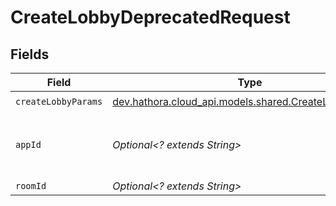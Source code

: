 # CreateLobbyDeprecatedRequest


## Fields

| Field                                                                                             | Type                                                                                              | Required                                                                                          | Description                                                                                       | Example                                                                                           |
| ------------------------------------------------------------------------------------------------- | ------------------------------------------------------------------------------------------------- | ------------------------------------------------------------------------------------------------- | ------------------------------------------------------------------------------------------------- | ------------------------------------------------------------------------------------------------- |
| `createLobbyParams`                                                                               | [dev.hathora.cloud_api.models.shared.CreateLobbyParams](../../models/shared/CreateLobbyParams.md) | :heavy_check_mark:                                                                                | N/A                                                                                               |                                                                                                   |
| `appId`                                                                                           | *Optional<? extends String>*                                                                      | :heavy_minus_sign:                                                                                | N/A                                                                                               | app-af469a92-5b45-4565-b3c4-b79878de67d2                                                          |
| `roomId`                                                                                          | *Optional<? extends String>*                                                                      | :heavy_minus_sign:                                                                                | N/A                                                                                               | 2swovpy1fnunu                                                                                     |